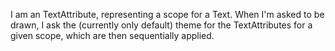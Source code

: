 I am an TextAttribute, representing a scope for a Text.
When I'm asked to be drawn, I ask the (currently only default) theme for the TextAttributes for a given scope, which are then sequentially applied.